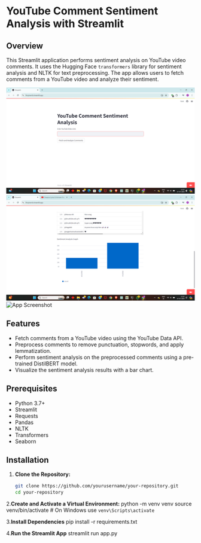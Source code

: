 # YouTube Comment Sentiment Analysis with Streamlit

## Overview

This Streamlit application performs sentiment analysis on YouTube video comments. It uses the Hugging Face `transformers` library for sentiment analysis and NLTK for text preprocessing. The app allows users to fetch comments from a YouTube video and analyze their sentiment.

![App Screenshot](https://github.com/Tejasnyadav/LLM-APP/blob/main/Screenshot%202024-07-27%20153326.png)
![App Screenshot](https://github.com/Tejasnyadav/LLM-APP/blob/main/Screenshot%202024-07-27%20153541.png)
![App Screenshot]()



## Features

- Fetch comments from a YouTube video using the YouTube Data API.
- Preprocess comments to remove punctuation, stopwords, and apply lemmatization.
- Perform sentiment analysis on the preprocessed comments using a pre-trained DistilBERT model.
- Visualize the sentiment analysis results with a bar chart.

## Prerequisites

- Python 3.7+
- Streamlit
- Requests
- Pandas
- NLTK
- Transformers
- Seaborn

## Installation

1. **Clone the Repository:**

   ```bash
   git clone https://github.com/yourusername/your-repository.git
   cd your-repository

2.**Create and Activate a Virtual Environment:**
python -m venv venv
source venv/bin/activate   # On Windows use `venv\Scripts\activate`

3.**Install Dependencies**
pip install -r requirements.txt

4.**Run the Streamlit App**
streamlit run app.py

